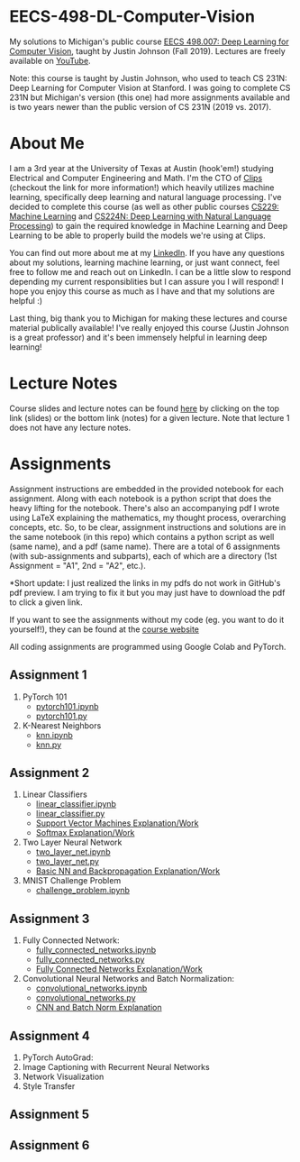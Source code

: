# EECS-498-DL-Computer-Vision
My solutions to Michigan's public course [EECS 498.007: Deep Learning for Computer Vision](https://web.eecs.umich.edu/~justincj/teaching/eecs498/FA2019/schedule.html), taught by Justin Johnson (Fall 2019). Lectures are freely available on [YouTube](https://www.youtube.com/playlist?list=PL5-TkQAfAZFbzxjBHtzdVCWE0Zbhomg7r).

Note: this course is taught by Justin Johnson, who used to teach CS 231N: Deep Learning for Computer Vision at Stanford. I was going to complete CS 231N but Michigan's version (this one) had more assignments available and is two years newer than the public version of CS 231N (2019 vs. 2017). 

# About Me
I am a 3rd year at the University of Texas at Austin (hook'em!) studying Electrical and Computer Engineering and Math. I'm the CTO of [Clips](https://www.clipsai.com/) (checkout the link for more information!) which heavily utilizes machine learning, specifically deep learning and natural language processing. I've decided to complete this course (as well as other public courses [CS229: Machine Learning](https://github.com/bensmidt/CS229-ML-Autumn-2018) and [CS224N: Deep Learning with Natural Language Processing](https://github.com/bensmidt/CS224N-Deep-Learning-NLP)) to gain the required knowledge in Machine Learning and Deep Learning to be able to properly build the models we're using at Clips. 

You can find out more about me at my [LinkedIn](https://www.linkedin.com/in/benjamin-smidt/). If you have any questions about my solutions, learning machine learning, or just want connect, feel free to follow me and reach out on LinkedIn. I can be a little slow to respond depending my current responsiblities but I can assure you I will respond! I hope you enjoy this course as much as I have and that my solutions are helpful :)

Last thing, big thank you to Michigan for making these lectures and course material publically available! I've really enjoyed this course (Justin Johnson is a great professor) and it's been immensely helpful in learning deep learning!

# Lecture Notes

Course slides and lecture notes can be found [here](https://web.eecs.umich.edu/~justincj/teaching/eecs498/WI2022/schedule.html) by clicking on the top link (slides) or the bottom link (notes) for a given lecture. Note that lecture 1 does not have any lecture notes. 

# Assignments
Assignment instructions are embedded in the provided notebook for each assignment. Along with each notebook is a python script that does the heavy lifting for the notebook. There's also an accompanying pdf I wrote using LaTeX explaining the mathematics, my thought process, overarching concepts, etc. So, to be clear, assignment instructions and solutions are in the same notebook (in this repo) which contains a python script as well (same name), and a pdf (same name). There are a total of 6 assignments (with sub-assignments and subparts), each of which are a directory (1st Assignment = "A1", 2nd = "A2", etc.). 

*Short update: I just realized the links in my pdfs do not work in GitHub's pdf preview. I am trying to fix it but you may just have to download the pdf 
to click a given link. 

If you want to see the assignments without my code (eg. you want to do it yourself!), they can be found at the [course website](https://web.eecs.umich.edu/~justincj/teaching/eecs498/WI2022/)

All coding assignments are programmed using Google Colab and PyTorch. 

## Assignment 1
  1. PyTorch 101
      - [pytorch101.ipynb](https://github.com/bensmidt/EECS-498-DL-Computer-Vision/blob/main/A1/pytorch101.ipynb)
      - [pytorch101.py](https://github.com/bensmidt/EECS-498-DL-Computer-Vision/blob/main/A1/pytorch101.py)
  2. K-Nearest Neighbors 
      - [knn.ipynb](https://github.com/bensmidt/EECS-498-DL-Computer-Vision/blob/main/A1/knn.ipynb)
      - [knn.py](https://github.com/bensmidt/EECS-498-DL-Computer-Vision/blob/main/A1/knn.py)

## Assignment 2
   1. Linear Classifiers
      - [linear_classifier.ipynb](https://github.com/bensmidt/EECS-498-DL-Computer-Vision/blob/main/A2/linear_classifier.ipynb)
      - [linear_classifier.py](https://github.com/bensmidt/EECS-498-DL-Computer-Vision/blob/main/A2/linear_classifier.py)
      - [Support Vector Machines Explanation/Work](https://github.com/bensmidt/EECS-498-DL-Computer-Vision/blob/main/A2/A2-SVM.pdf)
      - [Softmax Explanation/Work](https://github.com/bensmidt/EECS-498-DL-Computer-Vision/blob/main/A2/A2-Softmax.pdf)
   2. Two Layer Neural Network
      - [two_layer_net.ipynb](https://github.com/bensmidt/EECS-498-DL-Computer-Vision/blob/main/A2/two_layer_net.ipynb)
      - [two_layer_net.py](https://github.com/bensmidt/EECS-498-DL-Computer-Vision/blob/main/A2/two_layer_net.py)
      - [Basic NN and Backpropagation Explanation/Work](https://github.com/bensmidt/EECS-498-DL-Computer-Vision/blob/main/A2/A2-Two-Layer-NN.pdf)
   3. MNIST Challenge Problem 
      - [challenge_problem.ipynb](https://github.com/bensmidt/EECS-498-DL-Computer-Vision/blob/main/A2/challenge_problem.ipynb)
  
## Assignment 3
  1. Fully Connected Network: 
      - [fully_connected_networks.ipynb](https://github.com/bensmidt/EECS-498-DL-Computer-Vision/blob/main/A3/fully_connected_networks.ipynb)
      - [fully_connected_networks.py](https://github.com/bensmidt/EECS-498-DL-Computer-Vision/blob/main/A3/fully_connected_networks.py)
      - [Fully Connected Networks Explanation/Work](https://github.com/bensmidt/EECS-498-DL-Computer-Vision/blob/main/A3/A3-Fully-Connected.pdf)
  2. Convolutional Neural Networks and Batch Normalization: 
      - [convolutional_networks.ipynb](https://github.com/bensmidt/EECS-498-DL-Computer-Vision/blob/main/A3/convolutional_networks.ipynb)
      - [convolutional_networks.py](https://github.com/bensmidt/EECS-498-DL-Computer-Vision/blob/main/A3/convolutional_networks.py)
      - [CNN and Batch Norm Explanation](https://github.com/bensmidt/EECS-498-DL-Computer-Vision/blob/main/A3/Conv-NN-Batch-Norm.pdf)

## Assignment 4
  1. PyTorch AutoGrad: 
  2. Image Captioning with Recurrent Neural Networks
  3. Network Visualization
  4. Style Transfer

## Assignment 5

## Assignment 6
